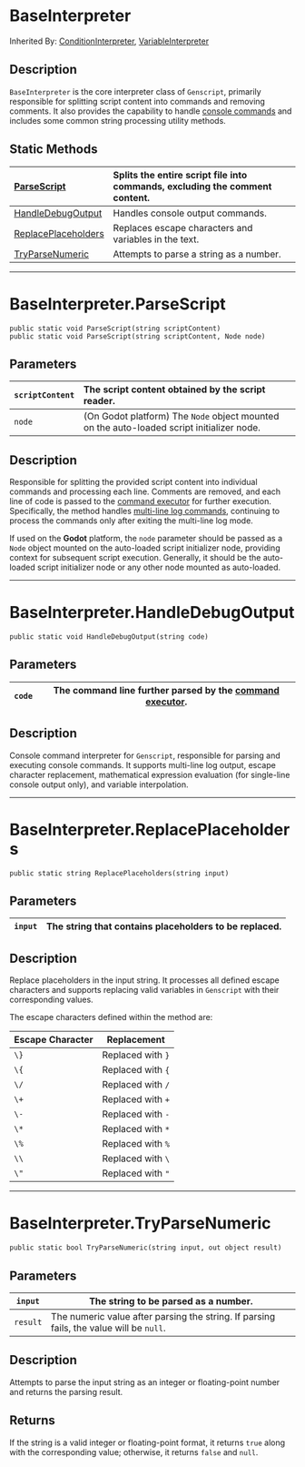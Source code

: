 # BaseInterpreter

Inherited By: [ConditionInterpreter](ConditionInterpreter.md), [VariableInterpreter](VariableInterpreter.md)

## Description

`BaseInterpreter` is the core interpreter class of `Genscript`, primarily responsible for splitting script content into commands and removing comments. It also provides the capability to handle [console commands](../../../Genscript/Category/Console.md) and includes some common string processing utility methods.

## Static Methods

|[ParseScript](#baseinterpreterparsescript)|Splits the entire script file into commands, excluding the comment content.|
|:--|:--|
|[HandleDebugOutput](#baseinterpreterhandledebugoutput)|Handles console output commands.|
|[ReplacePlaceholders](#baseinterpreterreplaceplaceholders)|Replaces escape characters and variables in the text.|
|[TryParseNumeric](#baseinterpretertryparsenumeric)|Attempts to parse a string as a number.|

---

# BaseInterpreter.ParseScript

`public static void ParseScript(string scriptContent)`  
`public static void ParseScript(string scriptContent, Node node)`

## Parameters

|`scriptContent`|The script content obtained by the script reader.|
|:--|:--|
|`node`|(On Godot platform) The `Node` object mounted on the auto-loaded script initializer node.|

## Description

Responsible for splitting the provided script content into individual commands and processing each line. Comments are removed, and each line of code is passed to the [command executor](ScriptExecutor.md) for further execution. Specifically, the method handles [multi-line log commands](../../../Genscript/Category/Console.md/#-n), continuing to process the commands only after exiting the multi-line log mode.

If used on the **Godot** platform, the `node` parameter should be passed as a `Node` object mounted on the auto-loaded script initializer node, providing context for subsequent script execution. Generally, it should be the auto-loaded script initializer node or any other node mounted as auto-loaded.

---

# BaseInterpreter.HandleDebugOutput

`public static void HandleDebugOutput(string code)`

## Parameters

|`code`|The command line further parsed by the [command executor](ScriptExecutor.md).|
|---|---|

## Description

Console command interpreter for `Genscript`, responsible for parsing and executing console commands. It supports multi-line log output, escape character replacement, mathematical expression evaluation (for single-line console output only), and variable interpolation.

---

# BaseInterpreter.ReplacePlaceholders

`public static string ReplacePlaceholders(string input)`

## Parameters

|`input`|The string that contains placeholders to be replaced.|
|---|---|

## Description

Replace placeholders in the input string. It processes all defined escape characters and supports replacing valid variables in `Genscript` with their corresponding values.

The escape characters defined within the method are:

|Escape Character|Replacement|  
|---|---|  
|`\}`|Replaced with `}`|  
|`\{`|Replaced with `{`|  
|`\/`|Replaced with `/`|  
|`\+`|Replaced with `+`|  
|`\-`|Replaced with `-`|  
|`\*`|Replaced with `*`|  
|`\%`|Replaced with `%`|  
|`\\`|Replaced with `\`|  
|`\"`|Replaced with `"`|  

---

# BaseInterpreter.TryParseNumeric

`public static bool TryParseNumeric(string input, out object result)`

## Parameters

|`input`|The string to be parsed as a number.|
|---|---|
|`result`|The numeric value after parsing the string. If parsing fails, the value will be `null`.|

## Description

Attempts to parse the input string as an integer or floating-point number and returns the parsing result.

## Returns

If the string is a valid integer or floating-point format, it returns `true` along with the corresponding value; otherwise, it returns `false` and `null`.